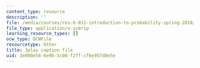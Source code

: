 ```yaml
---
content_type: resource
description: ''
file: /media/courses/res-6-012-introduction-to-probability-spring-2018/3e000e566e965c08f2ffcf6e957d0e5e_GkD5tIgc-Bo.srt
file_type: application/x-subrip
learning_resource_types: []
ocw_type: OCWFile
resourcetype: Other
title: 3play caption file
uid: 3e000e56-6e96-5c08-f2ff-cf6e957d0e5e
---
```

